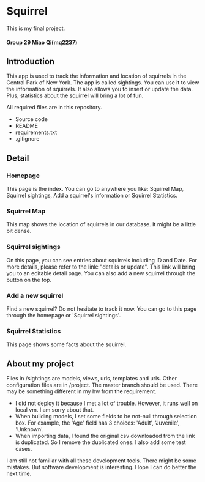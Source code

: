 # Squirrel
This is my final project.
#### Group 29 Miao Qi(mq2237)

## Introduction
This app is used to track the information and location of squirrels in the Central Park of New York. 
The app is called sightings. You can use it to view the information of squirrels. It also allows you to insert or update the data. Plus, statistics about the squirrel will bring a lot of fun.


All required files are in this repository.
- Source code
- README
- requirements.txt
- .gitignore

## Detail
### Homepage
This page is the index. You can go to anywhere you like: Squirrel Map, Squirrel sightings, Add a squirrel's information or Squirrel Statistics.

### Squirrel Map
This map shows the location of squirrels in our database. It might be a little bit dense.

### Squirrel sightings
On this page, you can see entries about squirrels including ID and Date. For more details, please refer to the link: "details or update". This link will bring you to an editable detail page.
You can also add a new squirrel through the button on the top.

### Add a new squirrel
Find a new squirrel? Do not hesitate to track it now. You can go to this page through the homepage or 'Squirrel sightings'.

### Squirrel Statistics
This page shows some facts about the squirrel. 

## About my project
Files in /sightings are models, views, urls, templates and urls.
Other configuration files are in /project.
The master branch should be used.
There may be something different in my hw from the requirement.
- I did not deploy it because I met a lot of trouble. However, it runs well on local vm. I am sorry about that.
- When building models, I set some fields to be not-null through selection box. For example, the 'Age' field has 3 choices: 'Adult', 'Juvenile', 'Unknown'. 
- When importing data, I found the original csv downloaded from the link is duplicated. So I remove the duplicated ones. I also add some test cases.

I am still not familiar with all these development tools. There might be some mistakes. But software development is interesting. Hope I can do better the next time.
